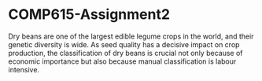# COMP615-Assignment2
Dry beans are one of the largest edible legume crops in the world, and their genetic diversity is wide. As seed quality has a decisive impact on crop production, 
the classification of dry beans is crucial not only because of economic importance but also because manual classification is labour intensive.
